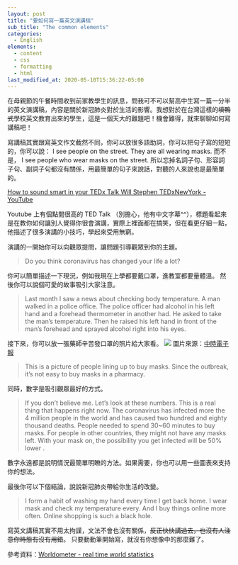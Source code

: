 ```yaml
---
layout: post
title: "要如何寫一篇英文演講稿"
sub_title: "The common elements"
categories:
  - English
elements:
  - content
  - css
  - formatting
  - html
last_modified_at: 2020-05-10T15:36:22-05:00
---
```


在母親節的午餐時間收到前家教學生的訊息，問我可不可以幫高中生寫一篇一分半的英文演講稿，內容是關於新冠肺炎對於生活的影響。我想對於在台灣這樣的~~填鴨式~~學校英文教育出來的學生，這是一個天大的難題吧！機會難得，就來聊聊如何寫講稿吧！

寫講稿其實跟寫英文作文截然不同，你可以放很多語助詞，你可以把句子寫的短短的，你可以說： I see people on the street. They are all wearing masks. 而不是， I see people who wear masks on the street. 所以忘掉名詞子句、形容詞子句、副詞子句都沒有關係，用最簡單的句子來說話，對聽的人來說也是最簡單的。

[How to sound smart in your TEDx Talk  Will Stephen  TEDxNewYork - YouTube](https://www.youtube.com/watch?v=8S0FDjFBj8o)

Youtube 上有個點閱很高的 TED Talk （別擔心，他有中文字幕^^），標題看起來是在教你如何讓別人覺得你很會演講，實際上裡面都在搞笑，但在看更仔細一點，他描述了很多演講的小技巧，學起來受用無窮。

演講的一開始你可以向觀眾提問，讓問題引導觀眾到你的主題。
> Do you think coronavirus has changed your life a lot?

你可以簡單描述一下現況，例如我現在上學都要戴口罩，進教室都要量體溫。
然後你可以說個可愛的故事吸引大家注意。
> Last month I saw a news about checking body temperature. A man walked in a police office. The police officer had alcohol in his left hand and a forehead thermometer in another had. He asked to take the man’s temperature.  Then he raised his left hand in front of the man’s forehead and sprayed alcohol right into his eyes.

接下來，你可以放一張藥師辛苦發口罩的照片給大家看。
![](https://i.imgur.com/jdlWDCL.jpg)
圖片來源：[中時電子報](https://www.chinatimes.com/realtimenews/20200308003366-260405?chdtv)

> This is a picture of people lining up to buy masks. Since the outbreak, it’s not easy to buy masks in a pharmacy.

同時，數字是吸引觀眾最好的方式。


> If you don’t believe me. Let’s look at these numbers. This is a real thing that happens right now.
> The coronavirus has infected more the 4 million people in the world and has caused two hundred and eighty thousand deaths.
> People needed to spend 30~60 minutes to buy masks. For people in other countries, they might not  have any masks left.
> With your mask on, the possibility you get infected will be 50% lower .

數字永遠都是說明情況最簡單明瞭的方法。如果需要，你也可以用一些圖表來支持你的想法。

最後你可以下個結論，說說新冠肺炎帶給你生活的改變。

> I form a habit of washing my hand every time I get back home. I wear mask and check my temperature every. And I buy things online more often. Online shopping is such a black hole.


寫英文講稿其實不用太拘謹，文法不會也沒有關係，~~反正快快講過去，也沒有人注意你時態有沒有用錯~~。
只要動動筆開始寫，就沒有你想像中的那麼難了。








參考資料：[Worldometer - real time world statistics](https://www.worldometers.info/)